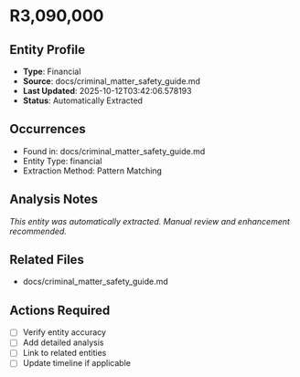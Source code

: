 # R3,090,000

## Entity Profile
- **Type**: Financial
- **Source**: docs/criminal_matter_safety_guide.md
- **Last Updated**: 2025-10-12T03:42:06.578193
- **Status**: Automatically Extracted

## Occurrences
- Found in: docs/criminal_matter_safety_guide.md
- Entity Type: financial
- Extraction Method: Pattern Matching

## Analysis Notes
*This entity was automatically extracted. Manual review and enhancement recommended.*

## Related Files
- docs/criminal_matter_safety_guide.md

## Actions Required
- [ ] Verify entity accuracy
- [ ] Add detailed analysis
- [ ] Link to related entities
- [ ] Update timeline if applicable
